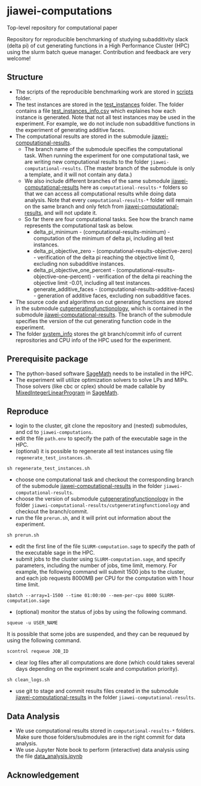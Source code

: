 # jiawei-computations
Top-level repository for computational paper

Repository for reproducible benchmarking of studying subadditivity slack (delta pi) of cut generating functions in a High Performance Cluster (HPC) using the slurm batch queue manager.
Contribution and feedback are very welcome!

## Structure

- The scripts of the reproducible benchmarking work are stored in [scripts](https://github.com/mkoeppe/jiawei-computations/tree/master/scripts) folder.
- The test instances are stored in the [test_instances](https://github.com/mkoeppe/jiawei-computations/tree/master/test_instances) folder. The folder contains a file [test_instances_info.csv](https://github.com/mkoeppe/jiawei-computations/tree/master/test_instances/test_instances_info.csv) which explaines how each instance is generated. Note that not all test instances may be used in the experiment. For example, we do not include non subadditive functions in the experiment of generating additive faces. 
- The computational results are stored in the submodule [jiawei-computational-results](https://github.com/mkoeppe/jiawei-computational-results). 
    * The branch name of the submodule specifies the computational task. When running the experiment for one computational task, we are writing new computational results to the folder `jiawei-computational-results`.  (The master branch of the submodule is only a template, and it will not contain any data.)
    * We also include different branches of the same submodule [jiawei-computational-results](https://github.com/mkoeppe/jiawei-computational-results) here as `computational-results-*` folders so that we can access all computational results while doing data analysis. Note that every `computational-results-*` folder will remain on the same branch and only fetch from [jiawei-computational-results](https://github.com/mkoeppe/jiawei-computational-results), and will not update it. 
    * So far there are four computational tasks. See how the branch name represents the computational task as below.
        * delta_pi_minimum - (computational-results-minimum) - computation of the minimum of delta pi, including all test instances.
        * delta_pi_objective_zero - (computational-results-objective-zero) - verification of the delta pi reaching the objective limit 0, excluding non subadditive instances.
        * delta_pi_objective_one_percent - (computational-results-objective-one-percent) - verification of the delta pi reaching the objective limit -0.01, including all test instances.
        * generate_additive_faces - (computational-results-additive-faces) - generation of additive faces, excluding non subadditive faces.
- The source code and algorithms on cut generating functions are stored in the submodule [cutgeneratingfunctionology](https://github.com/mkoeppe/cutgeneratingfunctionology), which is contained in the submodule [jiawei-computational-results](https://github.com/mkoeppe/jiawei-computational-results). The branch of the submodule specifies the version of the cut generating function code in the experiment. 
- The folder [system_info](https://github.com/mkoeppe/jiawei-computations/tree/master/system_info) stores the git branch/commit info of current reprositories and CPU info of the HPC used for the experiment.

## Prerequisite package 

- The python-based software [SageMath](https://www.sagemath.org/) needs to be installed in the HPC.
- The experiment will utilize optimization solvers to solve LPs and MIPs. Those solvers (like cbc or cplex) should be made callable by [MixedIntegerLinearProgram](http://doc.sagemath.org/html/en/reference/numerical/sage/numerical/mip) in [SageMath](https://www.sagemath.org/).

## Reproduce

- login to the cluster, git clone the repository and (nested) submodules, and cd to `jiawei-computations`.
- edit the file `path.env` to specify the path of the executable sage in the HPC.
- (optional) it is possible to regenerate all test instances using file `regenerate_test_instances.sh`.
```
sh regenerate_test_instances.sh
```
- choose one computational task and checkout the corresponding branch of the submodule [jiawei-computational-results](https://github.com/mkoeppe/jiawei-computational-results) in the folder `jiawei-computational-results`.
- choose the version of submodule [cutgeneratingfunctionology](https://github.com/mkoeppe/cutgeneratingfunctionology) in the folder `jiawei-computational-results/cutgeneratingfunctionology` and checkout the branch/commit.
- run the file `prerun.sh`, and it will print out information about the experiment.
```
sh prerun.sh
```
- edit the first line of the file `SLURM-computation.sage` to specify the path of the executable sage in the HPC.
- submit jobs to the cluster using `SLURM-computation.sage`, and specify parameters, including the number of jobs, time limit, memory. For example, the following command will submit 1500 jobs to the cluster, and each job requests 8000MB per CPU for the computation with 1 hour time limit.
```
sbatch --array=1-1500 --time 01:00:00 --mem-per-cpu 8000 SLURM-computation.sage
```
- (optional) monitor the status of jobs by using the following command.
```
squeue -u USER_NAME
```
It is possible that some jobs are suspended, and they can be requeued by using the following command.
```
scontrol requeue JOB_ID
```
- clear log files after all computations are done (which could takes several days depending on the expriment scale and computation priority).
```
sh clean_logs.sh
```
- use git to stage and commit results files created in the submodule [jiawei-computational-results](https://github.com/mkoeppe/jiawei-computational-results) in the folder `jiawei-computational-results`.

## Data Analysis

- We use computational results stored in `computational-results-*` folders. Make sure those folders/submodules are in the right commit for data analysis. 
- We use Jupyter Note book to perform (interactive) data analysis using the file [data_analysis.ipynb](https://github.com/mkoeppe/jiawei-computations/tree/master/data_analysis.ipynb)

## Acknowledgement 
